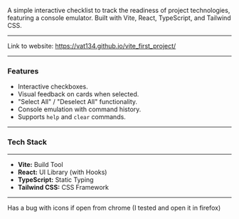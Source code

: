 A simple interactive checklist to track the readiness of project technologies, featuring a console emulator. Built with Vite, React, TypeScript, and Tailwind CSS.


---

Link to website: https://vat134.github.io/vite_first_project/

---

### Features

- Interactive checkboxes.
- Visual feedback on cards when selected.
- "Select All" / "Deselect All" functionality.
- Console emulation with command history.
- Supports `help` and `clear` commands.


---

### Tech Stack


---

- **Vite:** Build Tool
- **React:** UI Library (with Hooks)
- **TypeScript:** Static Typing
- **Tailwind CSS:** CSS Framework

---

Has  a bug with icons if open from chrome (I tested and open it in firefox)